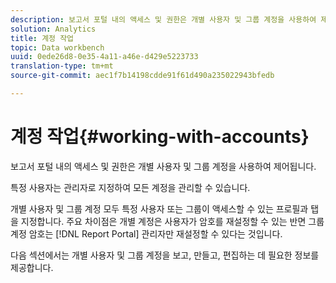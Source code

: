 ```yaml
---
description: 보고서 포털 내의 액세스 및 권한은 개별 사용자 및 그룹 계정을 사용하여 제어됩니다.
solution: Analytics
title: 계정 작업
topic: Data workbench
uuid: 0ede26d8-0e35-4a11-a46e-d429e5223733
translation-type: tm+mt
source-git-commit: aec1f7b14198cdde91f61d490a235022943bfedb

---
```



# 계정 작업{#working-with-accounts}

보고서 포털 내의 액세스 및 권한은 개별 사용자 및 그룹 계정을 사용하여 제어됩니다.

특정 사용자는 관리자로 지정하여 모든 계정을 관리할 수 있습니다.

개별 사용자 및 그룹 계정 모두 특정 사용자 또는 그룹이 액세스할 수 있는 프로필과 탭을 지정합니다. 주요 차이점은 개별 계정은 사용자가 암호를 재설정할 수 있는 반면 그룹 계정 암호는 [!DNL Report Portal] 관리자만 재설정할 수 있다는 것입니다.

다음 섹션에서는 개별 사용자 및 그룹 계정을 보고, 만들고, 편집하는 데 필요한 정보를 제공합니다.

